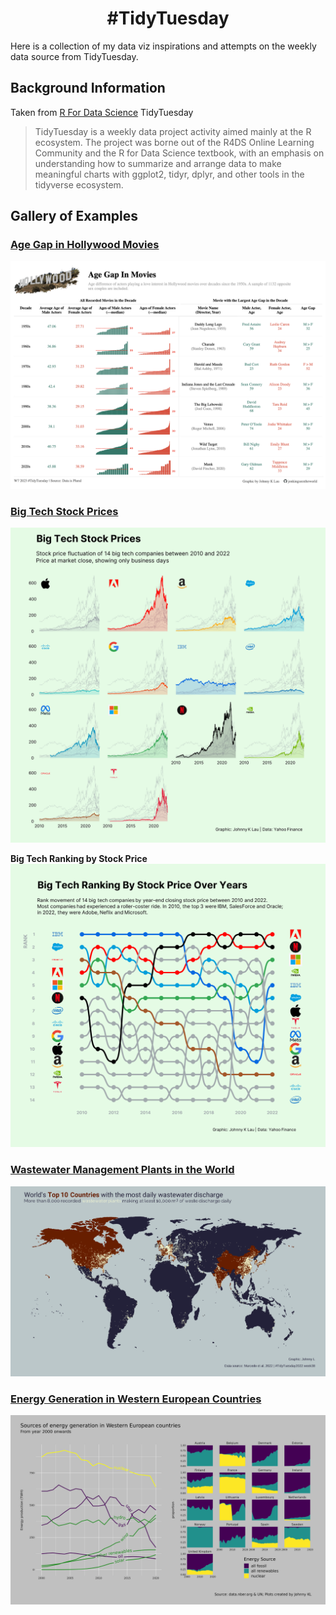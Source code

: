 <h1 align="center">
#TidyTuesday
</h1>

Here is a collection of my data viz inspirations and attempts on the weekly data source from TidyTuesday.

## Background Information 
Taken from [R For Data Science](https://github.com/rfordatascience/tidytuesday) TidyTuesday
> TidyTuesday is a weekly data project activity aimed mainly at the R ecosystem. The project was borne out of the R4DS Online Learning Community and the R for Data Science textbook, with an emphasis on understanding how to summarize and arrange data to make meaningful charts with ggplot2, tidyr, dplyr, and other tools in the tidyverse ecosystem.

## Gallery of Examples

### **[Age Gap in Hollywood Movies](2023/20230214wk7)**
![Screenshot](2023/20230214wk7/tt20230214wk7_hollywoodAge.png)

### **[Big Tech Stock Prices](2023/20230207wk6)**
![Screenshot](2023/20230207wk6/tt20230207wk6_techstockprice.png)

**Big Tech Ranking by Stock Price**
![Screenshot](2023/20230207wk6/tt20230207wk6_techrank.png)

### **[Wastewater Management Plants in the World](2022/wk38_20220920_waste)**
![Screenshot](2022/wk38_20220920_waste/20220920_WasteManagement1.png)


### **[Energy Generation in Western European Countries](2022/wk29_20220719_Technology)**
![Screenshot](2022/wk29_20220719_Technology/20220719_tech_energy_WEUR.png)
